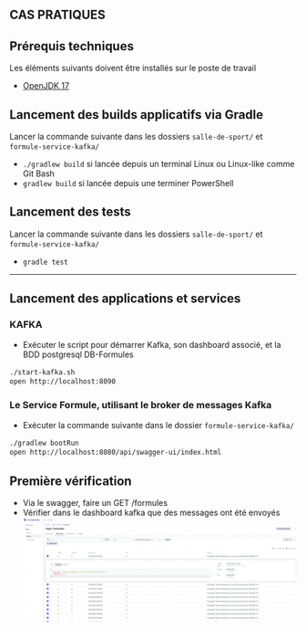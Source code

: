## CAS PRATIQUES

## Prérequis techniques

Les éléments suivants doivent être installés sur le poste de travail
- [OpenJDK 17](https://jdk.java.net/java-se-ri/17)

## Lancement des builds applicatifs via Gradle

Lancer la commande suivante dans les dossiers `salle-de-sport/` et `formule-service-kafka/`
- `./gradlew build` si lancée depuis un terminal Linux ou Linux-like comme Git Bash
- `gradlew build` si lancée depuis une terminer PowerShell

## Lancement des tests

Lancer la commande suivante dans les dossiers `salle-de-sport/` et `formule-service-kafka/`
- `gradle test`

---

## Lancement des applications et services

### KAFKA

* Exécuter le script pour démarrer Kafka, son dashboard associé, et la BDD postgresql DB-Formules
```sh
./start-kafka.sh
open http://localhost:8090
```

### Le Service Formule, utilisant le broker de messages Kafka

* Exécuter la commande suivante dans le dossier `formule-service-kafka/`
```sh
./gradlew bootRun
open http://localhost:8080/api/swagger-ui/index.html
```

## Première vérification

* Via le swagger, faire un GET /formules
* Vérifier dans le dashboard kafka que des messages ont été envoyés
![dashboard](doc/img/dashboard.kafka.png)





